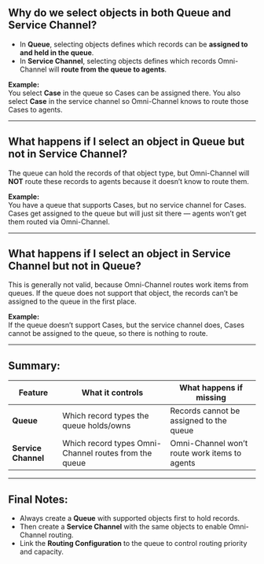 ## Why do we select objects in both Queue and Service Channel?

- In **Queue**, selecting objects defines which records can be **assigned to and held in the queue**.
- In **Service Channel**, selecting objects defines which records Omni-Channel will **route from the queue to agents**.

**Example:**  
You select **Case** in the queue so Cases can be assigned there. You also select **Case** in the service channel so Omni-Channel knows to route those Cases to agents.

---

## What happens if I select an object in Queue but not in Service Channel?

The queue can hold the records of that object type, but Omni-Channel will **NOT** route these records to agents because it doesn’t know to route them.

**Example:**  
You have a queue that supports Cases, but no service channel for Cases. Cases get assigned to the queue but will just sit there — agents won’t get them routed via Omni-Channel.

---

## What happens if I select an object in Service Channel but not in Queue?

This is generally not valid, because Omni-Channel routes work items from queues. If the queue does not support that object, the records can’t be assigned to the queue in the first place.

**Example:**  
If the queue doesn’t support Cases, but the service channel does, Cases cannot be assigned to the queue, so there is nothing to route.

---

## Summary:

| Feature            | What it controls                           | What happens if missing                          |
|--------------------|-------------------------------------------|-------------------------------------------------|
| **Queue**          | Which record types the queue holds/owns  | Records cannot be assigned to the queue          |
| **Service Channel** | Which record types Omni-Channel routes from the queue | Omni-Channel won’t route work items to agents |

---

## Final Notes:

- Always create a **Queue** with supported objects first to hold records.
- Then create a **Service Channel** with the same objects to enable Omni-Channel routing.
- Link the **Routing Configuration** to the queue to control routing priority and capacity.
